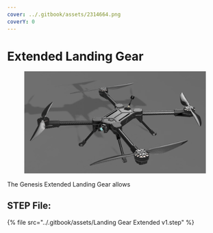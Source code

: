 ```yaml
---
cover: ../.gitbook/assets/2314664.png
coverY: 0
---
```


# Extended Landing Gear



<figure><img src="../.gitbook/assets/12343215342.png" alt=""><figcaption></figcaption></figure>

The Genesis Extended Landing Gear allows





## STEP File:



{% file src="../.gitbook/assets/Landing Gear Extended v1.step" %}
